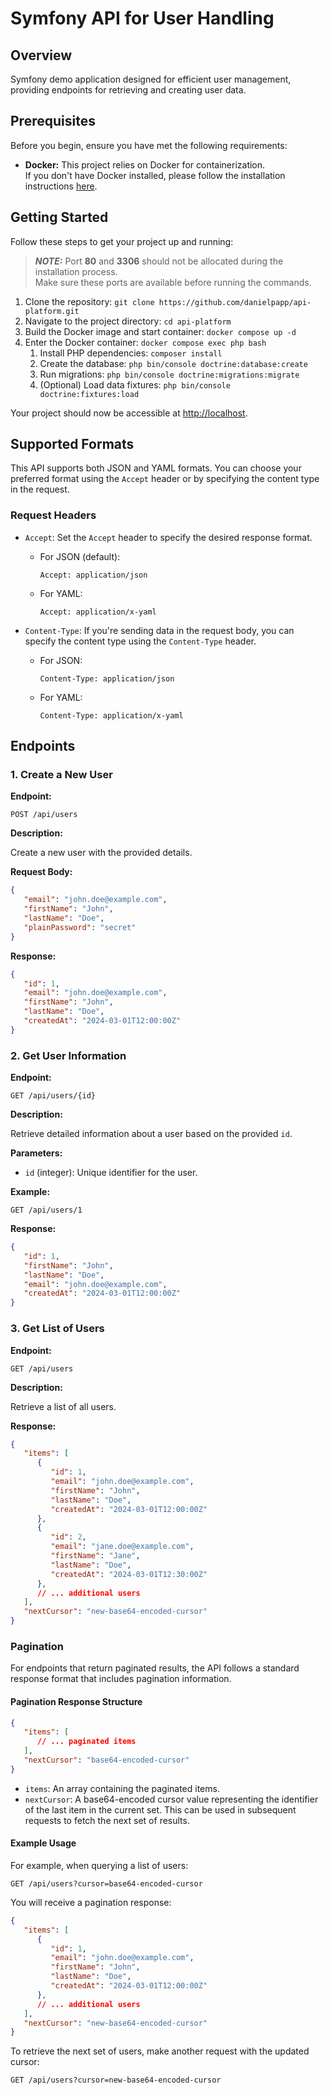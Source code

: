 # Symfony API for User Handling

## Overview

Symfony demo application designed for efficient user management, providing endpoints for retrieving and creating user data.

## Prerequisites

Before you begin, ensure you have met the following requirements:

- **Docker:** This project relies on Docker for containerization.  
If you don't have Docker installed, please follow the installation instructions [here](https://docs.docker.com/get-docker/).

## Getting Started

Follow these steps to get your project up and running:

> **_NOTE:_**  Port **80** and **3306** should not be allocated during the installation process.  
> Make sure these ports are available before running the commands.

1. Clone the repository: `git clone https://github.com/danielpapp/api-platform.git`
2. Navigate to the project directory: `cd api-platform`
3. Build the Docker image and start container: `docker compose up -d`
4. Enter the Docker container: `docker compose exec php bash`
    1. Install PHP dependencies: `composer install`
    2. Create the database: `php bin/console doctrine:database:create`
    3. Run migrations: `php bin/console doctrine:migrations:migrate`
    4. (Optional) Load data fixtures: `php bin/console doctrine:fixtures:load`

Your project should now be accessible at [http://localhost](http://localhost).

## Supported Formats

This API supports both JSON and YAML formats. You can choose your preferred format using the `Accept` header or by specifying the content type in the request.

### Request Headers

- `Accept`: Set the `Accept` header to specify the desired response format.

    - For JSON (default):
      ```
      Accept: application/json
      ```

    - For YAML:
      ```
      Accept: application/x-yaml
      ```

- `Content-Type`: If you're sending data in the request body, you can specify the content type using the `Content-Type` header.

  - For JSON:
    ```
    Content-Type: application/json
    ```

  - For YAML:
    ```
    Content-Type: application/x-yaml
    ```

## Endpoints

### 1. Create a New User

**Endpoint:**

```http
POST /api/users
```

**Description:**

Create a new user with the provided details.

**Request Body:**

```json
{
   "email": "john.doe@example.com",
   "firstName": "John",
   "lastName": "Doe",
   "plainPassword": "secret"
}
```

**Response:**

```json
{
   "id": 1,
   "email": "john.doe@example.com",
   "firstName": "John",
   "lastName": "Doe",
   "createdAt": "2024-03-01T12:00:00Z"
}
```

### 2. Get User Information

**Endpoint:**

```http
GET /api/users/{id}
```

**Description:**

Retrieve detailed information about a user based on the provided `id`.

**Parameters:**

- `id` (integer): Unique identifier for the user.

**Example:**

```http
GET /api/users/1
```

**Response:**

```json
{
   "id": 1,
   "firstName": "John",
   "lastName": "Doe",
   "email": "john.doe@example.com",
   "createdAt": "2024-03-01T12:00:00Z"
}
```

### 3. Get List of Users

**Endpoint:**

```http
GET /api/users
```

**Description:**

Retrieve a list of all users.

**Response:**

```json
{
   "items": [
      {
         "id": 1,
         "email": "john.doe@example.com",
         "firstName": "John",
         "lastName": "Doe",
         "createdAt": "2024-03-01T12:00:00Z"
      },
      {
         "id": 2,
         "email": "jane.doe@example.com",
         "firstName": "Jane",
         "lastName": "Doe",
         "createdAt": "2024-03-01T12:30:00Z"
      },
      // ... additional users
   ],
   "nextCursor": "new-base64-encoded-cursor"
}
```

### Pagination

For endpoints that return paginated results, the API follows a standard response format that includes pagination information.

#### Pagination Response Structure

```json
{
   "items": [
      // ... paginated items
   ],
   "nextCursor": "base64-encoded-cursor"
}
```

- `items`: An array containing the paginated items.
- `nextCursor`: A base64-encoded cursor value representing the identifier of the last item in the current set. This can be used in subsequent requests to fetch the next set of results.

#### Example Usage

For example, when querying a list of users:

```http
GET /api/users?cursor=base64-encoded-cursor
```

You will receive a pagination response:

```json
{
   "items": [
      {
         "id": 1,
         "email": "john.doe@example.com",
         "firstName": "John",
         "lastName": "Doe",
         "createdAt": "2024-03-01T12:00:00Z"
      },
      // ... additional users
   ],
   "nextCursor": "new-base64-encoded-cursor"
}
```

To retrieve the next set of users, make another request with the updated cursor:

```http
GET /api/users?cursor=new-base64-encoded-cursor
```
